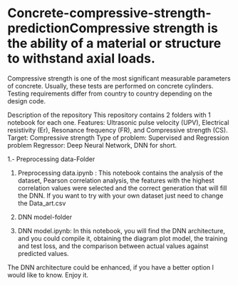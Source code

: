 # Concrete-compressive-strength-predictionCompressive strength is the ability of a material or structure to withstand axial loads.

Compressive strength is one of the most significant measurable parameters of concrete. Usually, these tests are performed on concrete cylinders. Testing requirements differ from country to country depending on the design code.

Description of the repository
This repository contains 2 folders with 1 notebook for each one.
Features: Ultrasonic pulse velocity (UPV), Electrical resistivity (Er), Resonance frequency (FR), and Compressive strength (CS).
Target: Compressive strength
Type of problem: Supervised and Regression problem
Regressor: Deep Neural Network, DNN for short.

1.- Preprocessing data-Folder
1. Preprocessing data.ipynb : This notebook contains the analysis of the dataset, Pearson correlation analysis, the features with the highest correlation values were selected and the correct generation that will fill the DNN.
If you want to try with your own dataset just need to change the Data_art.csv

2. DNN model-folder
2. DNN model.ipynb: In this notebook, you will find the DNN architecture, and you could compile it, obtaining the diagram plot model, the training and test loss, and the comparison between actual values against predicted values.

The DNN architecture could be enhanced, if you have a better option I would like to know. Enjoy it. 
